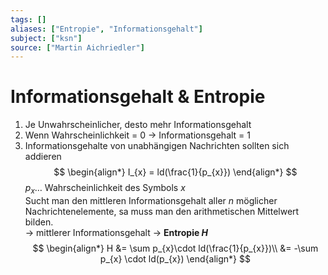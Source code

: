 ```yaml
---
tags: []
aliases: ["Entropie", "Informationsgehalt"]
subject: ["ksn"]
source: ["Martin Aichriedler"]
---
```


# Informationsgehalt & Entropie 

1. Je Unwahrscheinlicher, desto mehr Informationsgehalt
2. Wenn Wahrscheinlichkeit = 0 -> Informationsgehalt = 1
3. Informationsgehalte von unabhängigen Nachrichten sollten sich addieren
$$
\begin{align*}
I_{x} = ld(\frac{1}{p_{x}})
\end{align*}
$$
$p_{x} \dots$ Wahrscheinlichkeit des Symbols $x$  
Sucht man den mittleren Informationsgehalt aller $n$ möglicher Nachrichtenelemente, sa muss man den arithmetischen Mittelwert bilden.  
-> mittlerer Informationsgehalt -> **Entropie $H$**
$$
\begin{align*}
H &= \sum p_{x}\cdot ld(\frac{1}{p_{x}})\\
&= -\sum p_{x} \cdot ld(p_{x}) 
\end{align*}
$$